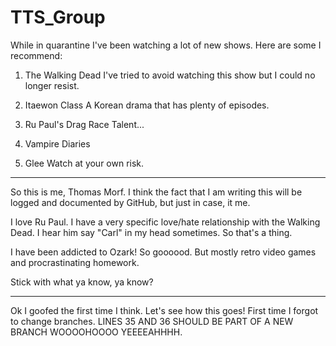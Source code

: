 # TTS_Group

While in quarantine I've been watching a lot of new shows. 
Here are some I recommend:

1. The Walking Dead
	I've tried to avoid watching this show but I could no longer resist. 

2. Itaewon Class
	A Korean drama that has plenty of episodes. 

3. Ru Paul's Drag Race
	Talent...

4. Vampire Diaries
	

5. Glee
	Watch at your own risk. 


***
So this is me, Thomas Morf. I think the fact that I am writing this will be logged and documented by 
GitHub, but just in case, it me.

I love Ru Paul. I have a very specific love/hate relationship with the Walking Dead. I hear him say "Carl"
in my head sometimes. So that's a thing.

I have been addicted to Ozark! So goooood. But mostly retro video games and procrastinating homework.

Stick with what ya know, ya know?
***


Ok I goofed the first time I think. Let's see how this goes! First time I forgot to change branches. LINES 35 AND 36 SHOULD BE PART OF A NEW BRANCH WOOOOHOOOO YEEEEAHHHH.
